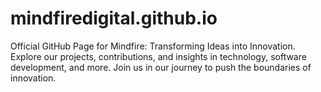 # mindfiredigital.github.io
Official GitHub Page for Mindfire: Transforming Ideas into Innovation. Explore our projects, contributions, and insights in technology, software development, and more. Join us in our journey to push the boundaries of innovation.
